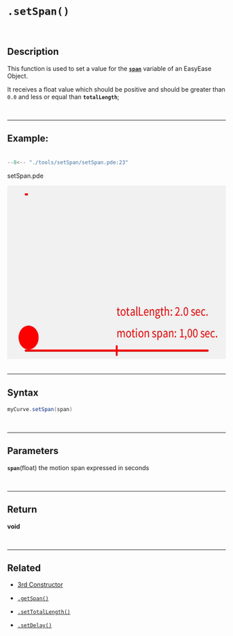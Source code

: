 # **`.setSpan()`**

<br>

## Description

This function is used to set a value for the [**` span `**](../globalParameters.md#span)  variable of an EasyEase Object.

It receives a float value which should be positive and should be greater than `0.0` and less or equal than **`totalLength`**;


<br>

---

## Example:

```java hl_lines="24"  title="setSpan.pde"

--8<-- "./tools/setSpan/setSpan.pde:23"

```

<div class="exampleWindow">
  <div class="title">
      <div class="dot red"></div>
      <div class="dot amber"></div>
      <div class="dot green"></div>
        <p >setSpan.pde</p>
  </div>

<img src="../images/tools/setSpan.gif" alt="setSpan" width="600" height="400">

</div>

<br>

---

## Syntax

```java
myCurve.setSpan(span)

```
<br>

---

## Parameters

**`span`**(float)  the motion span expressed in seconds

<br>

---

## Return

**void**

<br>

---

## Related


- [3rd Constructor](../constructors.md#constructor-3---with-exponential-intensity-and-time-related-parameters)

- [`.getSpan()`](../tools/getSpan.md)

- [`.setTotalLength()`](../tools/setTotalLength.md)

- [`.setDelay()`](../tools/setDelay.md)

<br>
